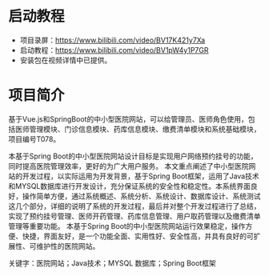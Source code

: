 # 启动教程

- 项目录屏：https://www.bilibili.com/video/BV17K421y7Xa
- 启动教程：https://www.bilibili.com/video/BV1pW4y1P7GR
- 安装包在视频详情中已提供。


# 项目简介
基于Vue.js和SpringBoot的中小型医院网站，可以给管理员、医师角色使用，包括医师管理模块、门诊信息模块、药库信息模块、缴费清单模块和系统基础模块，项目编号T078。

本基于Spring Boot的中小型医院网站设计目标是实现用户网络预约挂号的功能，同时提高医院管理效率，更好的为广大用户服务。
本文重点阐述了中小型医院网站的开发过程，以实际运用为开发背景，基于Spring Boot框架，运用了Java技术和MYSQL数据库进行开发设计，充分保证系统的安全性和稳定性。本系统界面良好，操作简单方便，通过系统概述、系统分析、系统设计、数据库设计、系统测试这几个部分，详细的说明了系统的开发过程，最后并对整个开发过程进行了总结，实现了预约挂号管理、医师开药管理、药库信息管理、用户取药管理以及缴费清单管理等重要功能。
本基于Spring Boot的中小型医院网站运行效果稳定，操作方便、快捷，界面友好，是一个功能全面、实用性好、安全性高，并具有良好的可扩展性、可维护性的医院网站。

关键字：医院网站；Java技术；MYSQL 数据库；Spring Boot框架
